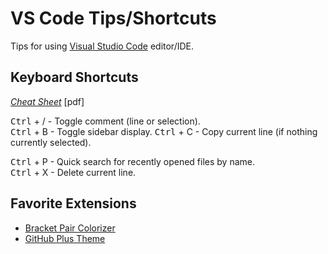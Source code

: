 # VS Code Tips/Shortcuts

Tips for using [Visual Studio Code](https://code.visualstudio.com/) editor/IDE.

## Keyboard Shortcuts
*[Cheat Sheet](https://code.visualstudio.com/shortcuts/keyboard-shortcuts-windows.pdf)* [pdf]  

<kbd>Ctrl</kbd> + / - Toggle comment (line or selection).  
<kbd>Ctrl</kbd> + B - Toggle sidebar display.
<kbd>Ctrl</kbd> + C - Copy current line (if nothing currently selected).  

<kbd>Ctrl</kbd> + P - Quick search for recently opened files by name.  
<kbd>Ctrl</kbd> + X - Delete current line.  

## Favorite Extensions
- [Bracket Pair Colorizer](https://marketplace.visualstudio.com/items?itemName=CoenraadS.bracket-pair-colorizer)
- [GitHub Plus Theme](https://github.com/thenikso/github-plus-theme)